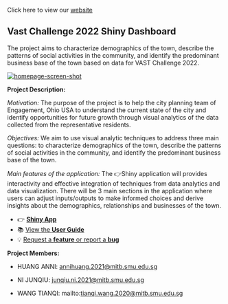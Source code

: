 Click here to view our [website](https://vaprojectgroup9.netlify.app/)

## Vast Challenge 2022 Shiny Dashboard
The project aims to characterize demographics of the town, describe the patterns of social activities in the community, and identify the predominant business base of the town based on data for VAST Challenge 2022.

<p><a href="[https://vaproject.shinyapps.io/ISSS608VAProjectShinyApp/](https://vaprojectgroup9.netlify.app/)">
<img src="https://user-images.githubusercontent.com/44923423/179392679-a511af99-a17e-4bbb-b311-36a8cd27a753.png" alt="homepage-screen-shot">
</a></p>

**Project Description:**

*Motivation:* The purpose of the project is to help the city planning team of Engagement, Ohio USA to understand the current state of the city and identify opportunities for future growth through visual analytics of the data collected from the representative residents.

*Objectives:* We aim to use visual analytic techniques to address three main questions: to characterize demographics of the town, describe the patterns of social activities in the community, and identify the predominant business base of the town.

*Main features of the application:* The :point_right:Shiny application will provides interactivity and effective integration of techniques from data analytics and data visualization. There will be 3 main sections in the application where users can adjust inputs/outputs to make informed choices and derive insights about the demographics, relationships and businesses of the town. 

- 👉 [**Shiny App**](https://vaproject.shinyapps.io/ISSS608VAProjectShinyApp/)
- 📚 [View the **User Guide**](https://vaprojectgroup9.netlify.app/guide.html)
- 💡 [Request a **feature** or report a **bug**](https://github.com/wang0010t/VAProject/issues)

**Project Members:**

- HUANG ANNI: annihuang.2021@mitb.smu.edu.sg

- NI JUNQIU: junqiu.ni.2021@mitb.smu.edu.sg

- WANG TIANQI: mailto:tianqi.wang.2020@mitb.smu.edu.sg
